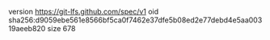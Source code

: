 version https://git-lfs.github.com/spec/v1
oid sha256:d9059ebe561e8566bf5ca0f7462e37dfe5b08ed2e77debd4e5aa00319aeeb820
size 678
